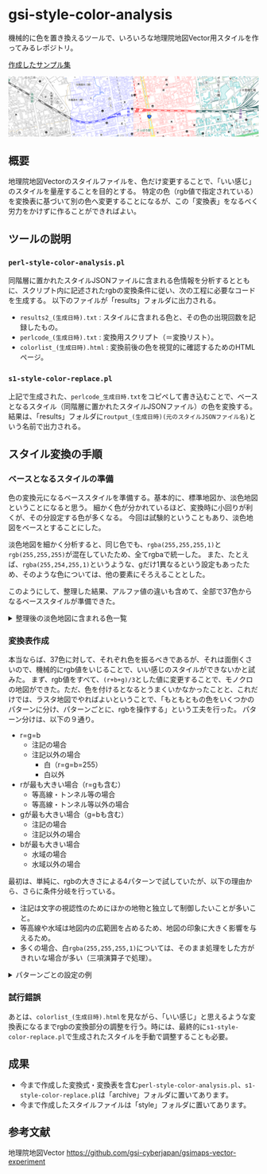 # gsi-style-color-analysis
機械的に色を置き換えるツールで、いろいろな地理院地図Vector用スタイルを作ってみるレポジトリ。

[作成したサンプル集](https://mghs15.github.io/gsi-vector-style-samples/)

![変換処理を行ったスタイルのサンプル](image/toppage_sample.png "変換処理を行ったスタイルのサンプル")

## 概要
地理院地図Vectorのスタイルファイルを、色だけ変更することで、「いい感じ」のスタイルを量産することを目的とする。
特定の色（rgb値で指定されている）を変換表に基づいて別の色へ変更することになるが、この「変換表」をなるべく労力をかけずに作ることができればよい。

## ツールの説明
### `perl-style-color-analysis.pl`

同階層に置かれたスタイルJSONファイルに含まれる色情報を分析するとともに、スクリプト内に記述されたrgbの変換条件に従い、次の工程に必要なコードを生成する。
以下のファイルが「results」フォルダに出力される。
* `results2_(生成日時).txt` : スタイルに含まれる色と、その色の出現回数を記録したもの。
* `perlcode_(生成日時).txt` : 変換用スクリプト（＝変換リスト）。
* `colorlist_(生成日時).html` : 変換前後の色を視覚的に確認するためのHTMLページ。

### `s1-style-color-replace.pl`

上記で生成された、`perlcode_生成日時.txt`をコピペして書き込むことで、ベースとなるスタイル（同階層に置かれたスタイルJSONファイル）の色を変換する。結果は、「results」フォルダに`routput_(生成日時)(元のスタイルJSONファイル名)`という名前で出力される。

## スタイル変換の手順
### ベースとなるスタイルの準備
色の変換元になるベーススタイルを準備する。基本的に、標準地図か、淡色地図ということになると思う。
細かく色が分かれているほど、変換時に小回りが利くが、その分設定する色が多くなる。
今回は試験的ということもあり、淡色地図をベースとすることにした。

淡色地図を細かく分析すると、同じ色でも、`rgba(255,255,255,1)`と`rgb(255,255,255)`が混在していたため、全てrgbaで統一した。
また、たとえば、`rgba(255,254,255,1)`というような、gだけ1異なるという設定もあったため、そのような色については、他の要素にそろえることとした。

このようにして、整理した結果、アルファ値の違いも含めて、全部で37色からなるベーススタイルが準備できた。

<details>
<summary>整理後の淡色地図に含まれる色一覧</summary>
 
<table>
<tr><td>0</td><td>rgba(0,0,0,0)</td></td><td>海岸線←岩等に接する部分</td></tr>
<tr><td>0</td><td>rgba(0,0,0,1)</td></td><td>注記</td></tr>
<tr><td>0</td><td>rgba(100,100,100,0)</td></td><td>桟橋枠線</td></tr>
<tr><td>0</td><td>rgba(100,100,100,0.75)</td></td><td>小縮尺鉄道</td></tr>
<tr><td>0</td><td>rgba(100,100,100,1)</td></td><td>橋枠線、鉄道、注記</td></tr>
<tr><td>0</td><td>rgba(113,113,113,1)</td></td><td>注記</td></tr>
<tr><td>0</td><td>rgba(128,128,128,1)</td></td><td>高塔</td></tr>
<tr><td>0</td><td>rgba(140,140,140,1)</td></td><td>注記（小縮尺）</td></tr>
<tr><td>0</td><td>rgba(150,150,150,1)</td></td><td>駅部分</td></tr>
<tr><td>0</td><td>rgba(160,160,160,1)</td></td><td>道路枠線</td></tr>
<tr><td>0</td><td>rgba(170,170,170,1)</td></td><td>行政界</td></tr>
<tr><td>0</td><td>rgba(173,173,173,0.75)</td></td><td>市町村道</td></tr>
<tr><td>0</td><td>rgba(173,173,173,1)</td></td><td>市町村道</td></tr>
<tr><td>0</td><td>rgba(200,200,200,1)</td></td><td>索道、地下鉄駅、建物外周線など</td></tr>
<tr><td>0</td><td>rgba(210,210,210,1)</td></td><td>堅ろう建物ハッチ、普通建物塗りつぶし</td></tr>
<tr><td>0</td><td>rgba(220,220,220,0.75)</td></td><td>都道府県道</td></tr>
<tr><td>0</td><td>rgba(220,220,220,1)</td></td><td>都道府県道</td></tr>
<tr><td>0</td><td>rgba(230,230,230,1)</td></td><td>湿地</td></tr>
<tr><td>0</td><td>rgba(255,255,255,0)</td></td><td>白</td></tr>
<tr><td>0</td><td>rgba(255,255,255,1)</td></td><td>白</td></tr>
<tr><td>0</td><td>rgba(80,80,80,1)</td></td><td>注記←集落名称（通称）</td></tr>
<tr><td>0</td><td>rgba(88,88,88,0.75)</td></td><td>小縮尺新幹線</td></tr>
<tr><td>0</td><td>rgba(88,88,88,1)</td></td><td>小縮尺新幹線</td></tr>
<tr><td>1</td><td>rgba(100,0,0,1)</td></td><td>鉄道軌道</td></tr>
<tr><td>1</td><td>rgba(200,160,60,1)</td></td><td>地下・トンネル、等高線</td></tr>
<tr><td>1</td><td>rgba(238,202,119,1)</td></td><td>小縮尺道路</td></tr>
<tr><td>1</td><td>rgba(255,220,150,0.75)</td></td><td>国道</td></tr>
<tr><td>1</td><td>rgba(255,220,150,1)</td></td><td>国道</td></tr>
<tr><td>1</td><td>rgba(37,30,28,1)</td></td><td>国の所属界</td></tr>
<tr><td>2</td><td>rgba(120,220,160,0.75)</td></td><td>高速道路</td></tr>
<tr><td>2</td><td>rgba(120,220,160,1)</td></td><td>高速道路</td></tr>
<tr><td>2</td><td>rgba(123,183,124,1)</td></td><td>小縮尺高速道路等</td></tr>
<tr><td>2</td><td>rgba(19,97,69,1)</td></td><td>駅名、道路名等注記</td></tr>
<tr><td>3</td><td>rgba(101,159,216,1)</td></td><td>水涯線</td></tr>
<tr><td>3</td><td>rgba(190,210,255,1)</td></td><td>水域</td></tr>
<tr><td>3</td><td>rgba(20,90,255,1)</td></td><td>海岸線</td></tr>
<tr><td>3</td><td>rgba(43,107,255,1)</td></td><td>枯れ川水涯線・湖底急斜面</td></tr>
</table>
 
</details>

### 変換表作成
本当ならば、37色に対して、それぞれ色を振るべきであるが、それは面倒くさいので、機械的にrgb値をいじることで、いい感じのスタイルができないかと試みた。
まず、rgb値をすべて、`(r+b+g)/3`とした値に変更することで、モノクロの地図ができた。ただ、色を付けるとなるとうまくいかなかったことと、これだけでは、ラスタ地図でやればよいということで、「もともともの色をいくつかのパターンに分け、パターンごとに、rgbを操作する」という工夫を行った。
パターン分けは、以下の９通り。
* r=g=b
  * 注記の場合
  * 注記以外の場合
    * 白（r=g=b=255）
    * 白以外
* rが最も大きい場合（r=gも含む）
  * 等高線・トンネル等の場合
  * 等高線・トンネル等以外の場合
* gが最も大きい場合（g=bも含む）
  * 注記の場合
  * 注記以外の場合
* bが最も大きい場合
  * 水域の場合
  * 水域以外の場合

最初は、単純に、rgbの大きさによる4パターンで試していたが、以下の理由から、さらに条件分岐を行っている。
* 注記は文字の視認性のためにほかの地物と独立して制御したいことが多いこと。
* 等高線や水域は地図内の広範囲を占めるため、地図の印象に大きく影響を与えるため。
* 多くの場合、白`rgba(255,255,255,1)`については、そのまま処理をした方がきれいな場合が多い（三項演算子で処理）。

<details>
<summary>パターンごとの設定の例</summary>

![ベース（淡色地図）のスタイル](image/base_sample.png "ベース（淡色地図）のスタイル")
![下表に従い、変換した後のスタイル](image/summer_sample.png "下表に従い、変換した後のスタイル")

元のデータをR、G、B、変換後の色をR'、G'、B'とする。 

<table>
<tr>
 <td rowspan="2">R=G=B</td>
 <td>注記</td><td>R'=R<br>G'=G<br>B'=B</td>
</tr><tr>
 <td>注記以外</td><td>R'=R/1.5 (R <= 254)<br>R'=R (R > 254)<br>G=G'<br>B=255</td>
</tr><tr>
 <td rowspan="2">Rが最も大きい場合<br>（r=gも含む）</td>
 <td>地下・トンネル、等高線<br>rgba(200,160,60,1)</td><td>R'=R<br>G'=G<br>B'=B</td>
</tr><tr>
 <td>地下・トンネル、等高線以外</td><td>R'=R<br>G'=G<br>B'=B</td>
</tr><tr>
 <td rowspan="2">Gが最も大きい場合<br>（g=bも含む）</td>
 <td>注記</td><td>R'=0<br>G'=0<br>B'=255</td>
</tr><tr>
 <td>注記以外</td><td>R'=255<br>G'=255<br>B'=0</td>
</tr><tr>
 <td rowspan="2">Bが最も大きい場合</td>
 <td>水域<br>rgba(190,210,255,1)</td><td>R'=185<br>G'=255<br>B'=255</td>
</tr><tr>
 <td>水域以外</td><td>R'=R<br>G'=G<br>B'=B</td>
</tr>
</table>

</details>


### 試行錯誤
あとは、`colorlist_(生成日時).html`を見ながら、「いい感じ」と思えるような変換表になるまでrgbの変換部分の調整を行う。時には、最終的に`s1-style-color-replace.pl`で生成されたスタイルを手動で調整することも必要。

## 成果
* 今まで作成した変換式・変換表を含む`perl-style-color-analysis.pl`、`s1-style-color-replace.pl`は「archive」フォルダに置いてあります。
* 今まで作成したスタイルファイルは「style」フォルダに置いてあります。

## 参考文献
地理院地図Vector https://github.com/gsi-cyberjapan/gsimaps-vector-experiment
